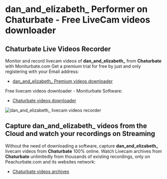 # dan_and_elizabeth_ Performer on Chaturbate - Free LiveCam videos downloader

## Chaturbate Live Videos Recorder

Monitor and record livecam videos of **dan_and_elizabeth_** from **Chaturbate** with Moniturbate.com
Get a premium trial for free by just and only registering with your Email address:
* [dan_and_elizabeth_ Premium videos downloader](https://moniturbate.com/request-demo-licence-key.html)

Free livecam videos downloader - Moniturbate Software:
* [Chaturbate videos downloader](https://moniturbate.com/moniturbate-download-software.html)

![dan_and_elizabeth_ livecam videos recorder](https://peachurnet.com/templates/moniturbate-software.png)


## Capture dan_and_elizabeth_ videos from the Cloud and watch your recordings on Streaming

Without the need of downloading a software, capture **dan_and_elizabeth_** livecam videos from **Chaturbate** 100% online.
Watch Livecam archives from **Chaturbate** unlimitedly from thousands of existing recordings, only on Peachurbate.com and its websites network:
* [Chaturbate videos archives](https://peachurnet.com/)